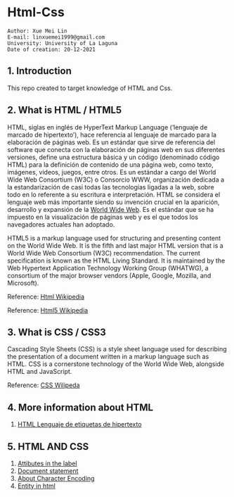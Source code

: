 # Html-Css

```
Author: Xue Mei Lin
E-mail: linxuemei1999@gmail.com
University: University of La Laguna
Date of creation: 20-12-2021
```

## 1. Introduction
This repo created to target knowledge of HTML and Css.


## 2. What is HTML / HTML5
HTML, siglas en inglés de HyperText Markup Language (‘lenguaje de marcado de hipertexto’), hace referencia al lenguaje de marcado para la elaboración de páginas web. Es un estándar que sirve de referencia del software que conecta con la elaboración de páginas web en sus diferentes versiones, define una estructura básica y un código (denominado código HTML) para la definición de contenido de una página web, como texto, imágenes, videos, juegos, entre otros. Es un estándar a cargo del World Wide Web Consortium (W3C) o Consorcio WWW, organización dedicada a la estandarización de casi todas las tecnologías ligadas a la web, sobre todo en lo referente a su escritura e interpretación. HTML se considera el lenguaje web más importante siendo su invención crucial en la aparición, desarrollo y expansión de la [World Wide Web](https://es.wikipedia.org/wiki/World_Wide_Web). Es el estándar que se ha impuesto en la visualización de páginas web y es el que todos los navegadores actuales han adoptado.

HTML5 is a markup language used for structuring and presenting content on the World Wide Web. It is the fifth and last major HTML version that is a World Wide Web Consortium (W3C) recommendation. The current specification is known as the HTML Living Standard. It is maintained by the Web Hypertext Application Technology Working Group (WHATWG), a consortium of the major browser vendors (Apple, Google, Mozilla, and Microsoft).

Reference: [Html Wikipedia](https://es.wikipedia.org/wiki/HTML)

Reference: [Html5 Wikipedia](https://en.wikipedia.org/wiki/HTML5)


## 3. What is CSS / CSS3
Cascading Style Sheets (CSS) is a style sheet language used for describing the presentation of a document written in a markup language such as HTML. CSS is a cornerstone technology of the World Wide Web, alongside HTML and JavaScript.

Reference: [CSS Wilipeda](https://en.wikipedia.org/wiki/CSS)


## 4. More information about HTML

1. [HTML Lenguaje de etiquetas de hipertexto](https://developer.mozilla.org/es/docs/Web/HTML)


## 5. HTML AND CSS
1. [Attibutes in the label](src/01_helloworld.html)
2. [Document statement](src/02_doc_stat.html)
3. [About Character Encoding](src/03_character_encoding.html)
4. [Entity in html](src/04_entity.html)
